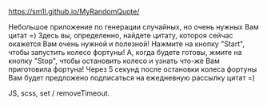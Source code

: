https://sm1l.github.io/MyRandomQuote/

Небольшое приложение по генерации случайных, но очень нужных Вам цитат =)
Здесь вы, определенно, найдете цитату, котороя сейчас окажется Вам очень нужной и полезной!
Нажмите на кнопку "Start", чтобы запустить колесо фортуны!
А, когда будете готовы, жмите на кнопку "Stop", чтобы остановить колесо и узнать что-же Вам приготовила фортуна!
Через 5 секунд после остановки колеса фортуны Вам будет предложено подписаться на ежедневную рассылку цитат =)

JS, scss, set / removeTimeout.
